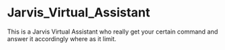 # Jarvis_Virtual_Assistant
This is a Jarvis Virtual Assistant who really get your certain command and answer it accordingly where as it limit. 
